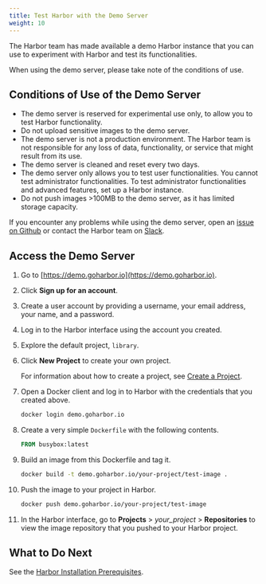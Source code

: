 ```yaml
---
title: Test Harbor with the Demo Server
weight: 10
---
```


The Harbor team has made available a demo Harbor instance that you can use to experiment with Harbor and test its functionalities.

When using the demo server, please take note of the conditions of use.

## Conditions of Use of the Demo Server ##

 - The demo server is reserved for experimental use only, to allow you to test Harbor functionality. 
 - Do not upload sensitive images to the demo server. 
 - The demo server is not a production environment. The Harbor team is not responsible for any loss of data, functionality, or service that might result from its use.
 - The demo server is cleaned and reset every two days.
 - The demo server only allows you to test user functionalities. You cannot test administrator functionalities. To test administrator functionalities and advanced features, set up a Harbor instance.
 - Do not push images >100MB to the demo server, as it has limited storage capacity.

If you encounter any problems while using the demo server, open an [issue on Github](https://github.com/goharbor/harbor/issues) or contact the Harbor team on [Slack](https://github.com/goharbor/harbor#community).

## Access the Demo Server ##

1. Go to  [https://demo.goharbor.io](https://demo.goharbor.io).
1. Click **Sign up for an account**.
1. Create a user account by providing a username, your email address, your name, and a password.
1. Log in to the Harbor interface using the account you created.
1. Explore the default project, `library`.
1. Click  **New Project** to create your own project.

    For information about how to create a project, see [Create a  Project](../working-with-projects/create-projects.md).

1. Open a Docker client and log in to Harbor with the credentials that you created above.

    ```sh
    docker login demo.goharbor.io
    ```

1. Create a very simple `Dockerfile` with the following contents.

    ```dockerfile
    FROM busybox:latest
    ```

1. Build an image from this Dockerfile and tag it.

    ```sh
    docker build -t demo.goharbor.io/your-project/test-image .
    ```

1. Push the image to your project in Harbor.

    ```sh
    docker push demo.goharbor.io/your-project/test-image
    ```

1. In the Harbor interface, go to **Projects** > *your_project* >  **Repositories** to view the image repository that you pushed to your Harbor project.

## What to Do Next ##

See the [Harbor Installation Prerequisites](installation-prereqs.md).
